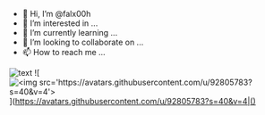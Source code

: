 - 👋 Hi, I’m @falx00h
- 👀 I’m interested in ...
- 🌱 I’m currently learning ...
- 💞️ I’m looking to collaborate on ...
- 📫 How to reach me ...

![text](https://avatars.githubusercontent.com/u/92805783?s=40&v=4)
![<img src="https://avatars.githubusercontent.com/u/92805783?s=40&v=4" title="<img src='https://avatars.githubusercontent.com/u/92805783?s=40&v=4'>" />](https://avatars.githubusercontent.com/u/92805783?s=40&v=4|()
